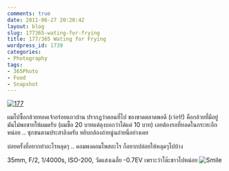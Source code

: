 ```yaml
---
comments: true
date: 2011-06-27 20:20:42
layout: blog
slug: 177365-wating-for-frying
title: 177/365 Wating for Frying
wordpress_id: 1739
categories:
- Photography
tags:
- 365Photo
- Food
- Snapshot
---
```


[![177](http://files.armno.in.th/uploads/2011/06/177_thumb.jpg)](http://files.armno.in.th/uploads/2011/06/177.jpg)

ผมไปซื้อกล้วยทอดเจ้าอร่อยแถวบ้าน ปรากฏว่าตอนที่ไป ของขาดตลาดพอดี (เว่อร์!) คือกล้วยที่มีอยู่มันไม่พอขายให้ผมครับ (ผมซื้อ 20 บาทแต่ลุงบอกว่าได้แค่ 10 บาท) เลยต้องรอที่ทอดในกระทะอีกหน่อย .. ซุกซนตามประสาลิงครับ หยิบกล้องถ่ายนู่นถ่ายนี่อย่างเคย

บ่อยครั้งที่อยากทำอะไรหลุดๆ .. คอมพงคอมโพสอะไร ก็อยากปล่อยให้หลุดๆไปบ้าง

35mm, F/2, 1/4000s, ISO-200, วัดแสงเฉลี่ย -0.7EV เพราะว่าโต๊ะขาวไปหน่อย ![Smile](http://files.armno.in.th/uploads/2011/06/wlEmoticon-smile6.png)
